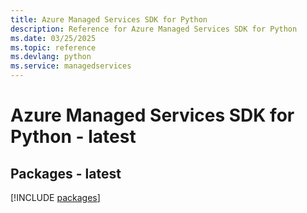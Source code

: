 ```yaml
---
title: Azure Managed Services SDK for Python
description: Reference for Azure Managed Services SDK for Python
ms.date: 03/25/2025
ms.topic: reference
ms.devlang: python
ms.service: managedservices
---
```

# Azure Managed Services SDK for Python - latest
## Packages - latest
[!INCLUDE [packages](managed-services-index.md)]